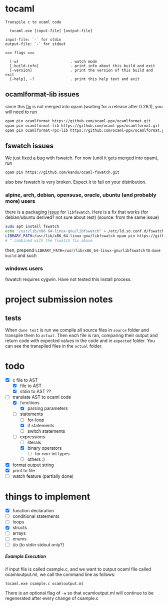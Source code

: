 # tocaml
```
Transpile c to ocaml code

  tocaml.exe [input-file] [output-file]

input-file: `-` for stdin
output-file: `-` for stdout

=== flags ===

  [-w]                       . watch mode
  [-build-info]              . print info about this build and exit
  [-version]                 . print the version of this build and exit
  [-help], -?                . print this help text and exit
```

## ocamlformat-lib issues
since this [fix](https://github.com/ocaml-ppx/ocamlformat/pull/2481) is not merged into opam (waiting for a release after 0.26.1), you will need to run
```bash
opam pin ocamlformat https://github.com/ocaml-ppx/ocamlformat.git
opam pin ocamlformat-lib https://github.com/ocaml-ppx/ocamlformat.git
opam pin ocamlformat-rpc-lib https://github.com/ocaml-ppx/ocamlformat.git
```

## fswatch issues
We just [fixed a bug](https://github.com/kandu/ocaml-fswatch/pull/6) with fswatch.
For now (until it gets [merged](https://github.com/ocaml/opam-repository/pull/24902) into opam), run
```bash
opam pin https://github.com/kandu/ocaml-fswatch.git
```
also btw fswatch is very broken. Expect it to fail on your distribution.

### alpine, arch, debian, opensuse, oracle, ubuntu (and probably more) users
there is a packaging [issue](https://github.com/ocaml/opam-repository/issues/22256) for `libfswatch`. Here is a fix that works (for debian/ubuntu derived? not sure about rest) (source: from the same issue)
```bash
sudo apt install fswatch
echo "/usr/lib/x86_64-linux-gnu/libfswatch" > /etc/ld.so.conf.d/fswatch.conf && ldconfig
LIBRARY_PATH=/usr/lib/x86_64-linux-gnu/libfswatch opam pin https://github.com/kandu/ocaml-fswatch.git --no-depexts
# ^ combined with the fswatch fix above
```
then, prepend `LIBRARY_PATH=/usr/lib/x86_64-linux-gnu/libfswatch` to `dune build` and such

### windows users
fswatch requires cygwin. Have not tested this install process.


# project submission notes
## tests
When `dune test` is run we compile all source files in `source` folder and transpile them to `actual`. Then each file is ran, comparing their output and return code with expected values in the code and in `expected` folder. You can see the transpiled files in the `actual` folder.


# todo
- [x] c file to AST
  - [x] file to AST
  - [x] stdin to AST ??
- [ ] translate AST to ocaml code
  - [x] functions
    - [x] parsing parameters
  - [ ] statements
    - [ ] for-loop
    - [x] if statements
    - [ ] switch statements
  - [ ] expressions
    - [ ] literals
    - [x] binary operators
      - [ ] for non-int types
    - [ ] others :)
- [x] format output string
- [x] print to file
- [ ] watch feature (partially done)

# things to implement
- [x] function declaration
- [ ] conditional statements
- [ ] loops
- [x] structs
- [ ] arrays
- [ ] enums
- [ ] i/o (to stdin stdout only?)

##### Example Execution
if input file is called csample.c, and we want to output ocaml file called ocamloutput.ml, we call the command line as follows:
```
tocaml.exe csample.c ocamloutput.ml
```
There is an optional flag of `-w` so that ocamloutput.ml will continue to be regenerated after every change of csample.c
